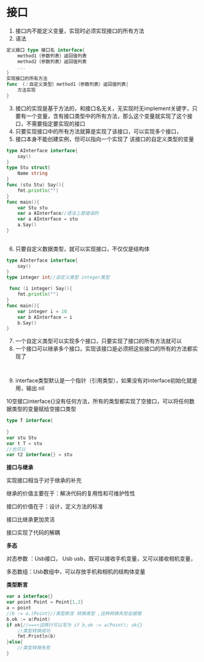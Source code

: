 # 接口

1. 接口内不能定义变量，实现时必须实现接口的所有方法
2. 语法

```go 
定义接口 type 接口名 interface{
    method1（参数列表）返回值列表
    method2（参数列表）返回值列表
    ...
}
实现接口的所有方法
func （：自定义类型）method1（参数列表）返回值列表{
    方法实现
}

```

3. 接口的实现是基于方法的，和接口名无关，无实现时无implement关键字，只要有一个变量，含有接口类型中的所有方法，那么这个变量就实现了这个接口，不需要指定要实现的接口
4. 只要实现接口中的所有方法就算是实现了该接口，可以实现多个接口，
5. 接口本身不能创建实例，但可以指向一个实现了 该接口的自定义类型的变量  

```go
type AInterface interface{
    say()
}
type Stu struct{
    Name string
}
func (stu Stu) Say(){
    fmt.println("")    
}
func main(){
    var Stu stu
    var a AInterface//语法上是错误的
    var a AInterface = stu
    a.Say()
}
 
```

6.    只要自定义数据类型，就可以实现接口，不仅仅是结构体

```go
type AInterface interface{
    say()
}
type integer int//自定义类型 integer类型

 func (i integer) Say(){
    fmt.println("")    
}
func main(){
    var integer i = 10
    var b AInterface = i
    b.Say()
}
```

7. 一个自定义类型可以实现多个接口，只要实现了接口的所有方法就可以
8. 一个接口可以继承多个接口，实现该接口是必须把这些接口的所有的方法都实现了

```go
 
```

9. interface类型默认是一个指针（引用类型），如果没有对interface初始化就是用，输出 nil

10空接口interface{}没有任何方法，所有的类型都实现了空接口，可以将任何数据类型的变量赋给空接口类型

```go
type T interface{
    
}
var stu Stu
var t T = stu
//也可以
var t2 interface{} = stu
```

**接口与继承**

实现接口相当于对于继承的补充

继承的价值主要在于：解决代码的复用性和可维护性性

接口的价值在于：设计，定义方法的标准

接口比继承更加灵活

接口实现了代码的解耦

**多态**

对态参数 ：Usb接口， Usb usb，既可以接收手机变量，又可以接收相机变量，

多态数组：Usb数组中，可以存放手机和相机的结构体变量

**类型断言**

```go
var a interface{}
var point Point = Point{1,2}
a = point
//b := a.(Point)//类型断言 转换类型 ,这种转换失败会报错
b,ok := a(Point)
if ok{//===>这两行可以写为 if b,ok := a(Point); ok{}
    //类型转换成功
    fmt.Println(b)
}else{
    //类型转换失败
}
```

 

